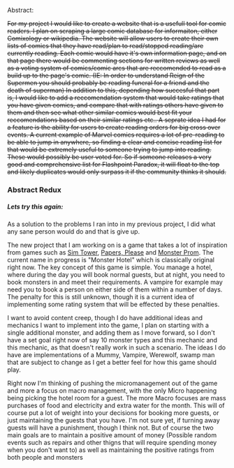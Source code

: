 Abstract:

<strike>For my project I would like to create a website that is a usefull tool for comic readers. I plan on scraping a large comic database for informaiton, either Comixology or wikipedia. The website will allow users to create their own lists of comics that they have read/plan to read/stopped reading/are currently reading. Each comic would have it's own information page, and on that page there would be commenting sections for written reviews as well as a voting system of comics/comic arcs that are reccomended to read as a build up to the page's comic. (IE: In order to understand Reign of the Supermen you should probably be reading funeral for a friend and the death of superman)
In addition to this, depending how succesful that part is, I would like to add a reccomendation system that would take ratings that you have given comics, and compare that with ratings others have given to them and then see what other similar comics would best fit your reccomendations based on their similar ratings etc.. 
A seprate idea I had for a feature is the ability for users to create reading orders for big cross over events. A current example of Marvel comics requires a lot of pre-reading to be able to jump in anywhere, so finding a clear and concise reading list for that would be extremely useful to someone trying to jump into reading. These would possibly be user voted for. So if someone releases a very good and comprehensive list for Flashpoint Paradox, it will float to the top and likely duplicates would only surpass it if the community thinks it should. </strike>

<h3> Abstract Redux </h3>

<h5> Lets try this again: </h5>

  As a solution to the problems I ran into in my previous project, I did what any sane person would do and that is give up. 

  <p>The new project that I am working on is a game that takes a lot of inspiration from games such as <a href="https://en.wikipedia.org/wiki/SimTower">Sim Tower</a>, <a href="https://store.steampowered.com/app/239030/Papers_Please/">Papers, Please</a> and <a href="https://store.steampowered.com/app/743450/Monster_Prom/">Monster Prom</a>. The current name in progress is "Monster Hotel" which is classically original right now. The key concept of this game is simple. You manage a hotel, where during the day you will book normal guests, but at night, you need to book monsters in and meet their requirements. A vampire for example may need you to book a person on either side of them within a number of days. The penalty for this is still unknown, though it is a current idea of implementing some rating system that will be effected by these penalties.</p>

<p> I want to avoid content creep, though I do have additional ideas and mechanics I want to implement into the game, I plan on starting with a single additional monster, and adding them as I move forward, so I don't have a set goal right now of say 10 monster types and this mechanic and this mechanic, as that doesn't really work in such a scenario. The ideas I do have are implementations of a Mummy, Vampire, Werewolf, swamp man that are subject to change as I get a better feel for how this game should play. </p> 

<p> Right now I'm thinking of pushing the micromanagement out of the game and more a focus on macro management, with the only Micro happening being picking the hotel room for a guest. The more Macro focuses are mass purchases of food and electricity and extra water for the month. This will of course put a lot of weight into your decisions for booking more guests, or just maintaining the guests that you have. I'm not sure yet, if turning away guests will have a punishment, though I think not. But of course the two main goals are to maintain a positive amount of money (Possible random events such as repairs and other thigns that will require spending money when you don't want to) as well as maintaining the positive ratings from both people and monsters </p> 
